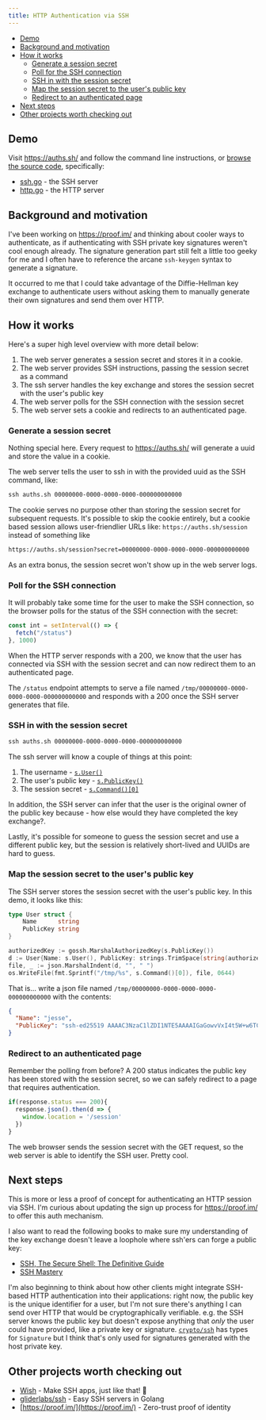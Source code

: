 ```yaml
---
title: HTTP Authentication via SSH
---
```


- [Demo](#demo)
- [Background and motivation](#background-and-motivation)
- [How it works](#how-it-works)
  - [Generate a session secret](#generate-a-session-secret)
  - [Poll for the SSH connection](#poll-for-the-ssh-connection)
  - [SSH in with the session secret](#ssh-in-with-the-session-secret)
  - [Map the session secret to the user's public key](#map-the-session-secret-to-the-users-public-key)
  - [Redirect to an authenticated page](#redirect-to-an-authenticated-page)
- [Next steps](#next-steps)
- [Other projects worth checking out](#other-projects-worth-checking-out)

## Demo

Visit <https://auths.sh/> and follow the command line instructions, or [browse the
source code](https://github.com/jshawl/auths.sh), specifically:

- [ssh.go](https://github.com/jshawl/auths.sh/blob/main/ssh.go) - the SSH server
- [http.go](https://github.com/jshawl/auths.sh/blob/main/http.go) - the HTTP server

## Background and motivation

I've been working on <https://proof.im/> and thinking about cooler ways
to authenticate, as if authenticating with SSH private key signatures weren't
cool enough already. The signature generation part still felt a little too
geeky for me and I often have to reference the arcane `ssh-keygen` syntax
to generate a signature.

It occurred to me that I could take advantage of the Diffie-Hellman key
exchange to authenticate users without asking them to manually generate their
own signatures and send them over HTTP.

## How it works

Here's a super high level overview with more detail below:

1. The web server generates a session secret and stores it in a cookie.
2. The web server provides SSH instructions, passing the session secret as a command
3. The ssh server handles the key exchange and stores the session secret with the user's public key
4. The web server polls for the SSH connection with the session secret
5. The web server sets a cookie and redirects to an authenticated page.

### Generate a session secret

Nothing special here. Every request to https://auths.sh/ will generate a uuid and store
the value in a cookie.

The web server tells the user to ssh in with the provided uuid as the SSH command, like:

```txt
ssh auths.sh 00000000-0000-0000-0000-000000000000
```

The cookie serves no purpose other than storing the session secret for
subsequent requests. It's possible to skip the cookie entirely,
but a cookie based session allows user-friendlier URLs like:
`https://auths.sh/session` instead of something like

```txt
https://auths.sh/session?secret=00000000-0000-0000-0000-000000000000
```

As an extra bonus, the session secret won't show up in the web server logs.

### Poll for the SSH connection

It will probably take some time for the user to make the SSH connection, so the
browser polls for the status of the SSH connection with the secret:

```js
const int = setInterval(() => {
  fetch("/status")
}, 1000)
```

When the HTTP server responds with a 200, we know that the user has connected
via SSH with the session secret and can now redirect them to an authenticated page.

The `/status` endpoint attempts to serve a file named `/tmp/00000000-0000-0000-0000-000000000000` and responds with a 200 once the SSH server
generates that file.

### SSH in with the session secret

```txt
ssh auths.sh 00000000-0000-0000-0000-000000000000
```

The ssh server will know a couple of things at this point:

1. The username - [`s.User()`](https://pkg.go.dev/github.com/gliderlabs/ssh#Session.User)
2. The user's public key - [`s.PublicKey()`](https://pkg.go.dev/github.com/gliderlabs/ssh#Session.PublicKey)
3. The session secret - [`s.Command()[0]`](https://pkg.go.dev/github.com/gliderlabs/ssh#Session.Command)

In addition, the SSH server can infer that the user is the original owner
of the public key because - how else would they have completed the key exchange?.

Lastly, it's possible for someone to guess the session secret and use a different
public key, but the session is relatively short-lived and UUIDs are hard to guess.

### Map the session secret to the user's public key

The SSH server stores the session secret with the user's public key. In this demo,
it looks like this:

```go
type User struct {
	Name      string
	PublicKey string
}

authorizedKey := gossh.MarshalAuthorizedKey(s.PublicKey())
d := User{Name: s.User(), PublicKey: strings.TrimSpace(string(authorizedKey))}
file, _ := json.MarshalIndent(d, "", " ")
os.WriteFile(fmt.Sprintf("/tmp/%s", s.Command()[0]), file, 0644)
```

That is... write a json file named `/tmp/00000000-0000-0000-0000-000000000000`
with the contents:

```json
{
  "Name": "jesse",
  "PublicKey": "ssh-ed25519 AAAAC3NzaC1lZDI1NTE5AAAAIGaGowvVxI4t5W+w6TCCxD4pEBHA3cb0wR63EGy3r4AI"
}
```

### Redirect to an authenticated page

Remember the polling from before? A 200 status indicates the public key
has been stored with the session secret, so we can safely redirect to a
page that requires authentication.

```js
if(response.status === 200){
  response.json().then(d => {
    window.location = '/session'
  })
}
```

The web browser sends the session secret with the GET request, so the web
server is able to identify the SSH user. Pretty cool.

## Next steps

This is more or less a proof of concept for authenticating an HTTP session
via SSH. I'm curious about updating the sign up process for <https://proof.im/>
to offer this auth mechanism.

I also want to read the following books to make sure my understanding of
the key exchange doesn't leave a loophole where ssh'ers can forge a public
key:

- [SSH, The Secure Shell: The Definitive Guide](https://www.oreilly.com/library/view/ssh-the-secure/0596008953/)
- [SSH Mastery](https://www.tiltedwindmillpress.com/product/ssh-mastery-2nd-edition/)

I'm also beginning to think about how other clients might integrate SSH-based HTTP
authentication into their applications: right now, the public key is the unique identifier
for a user, but I'm not sure there's anything I can send over HTTP that would be cryptographically
verifiable. e.g. the SSH server knows the public key but doesn't expose anything that _only_
the user could have provided, like a private key or signature. [`crypto/ssh`](https://pkg.go.dev/golang.org/x/crypto/ssh#Signature) has types for `Signature` but I think that's only used for signatures
generated with the host private key.

## Other projects worth checking out

- [Wish](https://github.com/charmbracelet/wish) - Make SSH apps, just like that! 💫
- [gliderlabs/ssh](https://github.com/gliderlabs/ssh) - Easy SSH servers in Golang
- [https://proof.im/](https://proof.im/) - Zero-trust proof of identity
